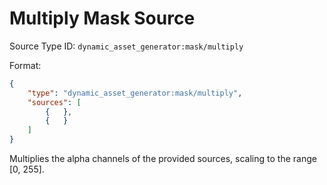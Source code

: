 # Multiply Mask Source

Source Type ID: `dynamic_asset_generator:mask/multiply`

Format:

```json
{
    "type": "dynamic_asset_generator:mask/multiply",
    "sources": [
        {   },
        {   }
    ]
}
```

Multiplies the alpha channels of the provided sources, scaling to the range [0, 255].